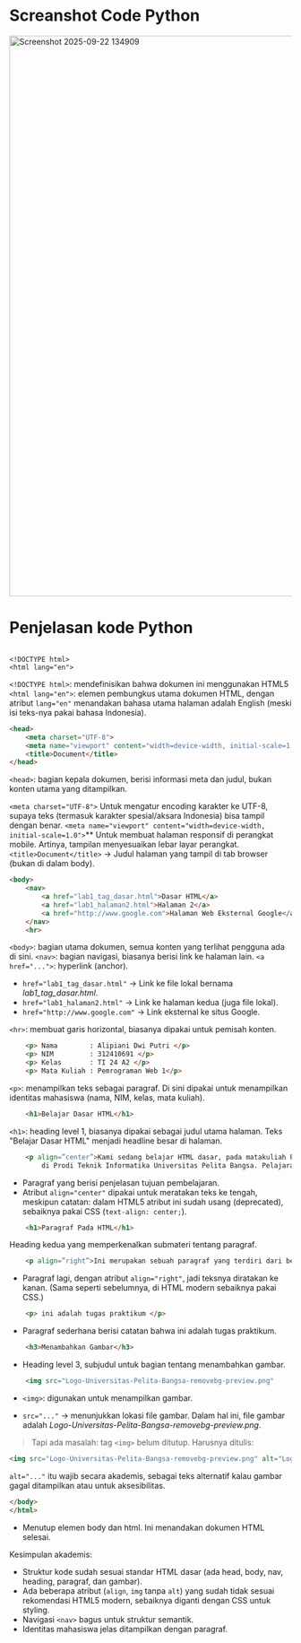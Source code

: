 # Screanshot Code Python

<img width="1915" height="1000" alt="Screenshot 2025-09-22 134909" src="https://github.com/user-attachments/assets/d05b4b31-84f8-48d9-9b6d-8b5dc6d0964a" />

# Penjelasan kode Python 

```html<img width="1915" height="1000" alt="Screenshot 2025-09-22 134909" src="https://github.com/user-attachments/assets/9575b07e-6bee-4a76-8c14-07363edd1e8a" />

<!DOCTYPE html>
<html lang="en">
```

`<!DOCTYPE html>`: mendefinisikan bahwa dokumen ini menggunakan HTML5
`<html lang="en">`: elemen pembungkus utama dokumen HTML, dengan atribut `lang="en"` menandakan bahasa utama halaman adalah English (meski isi teks-nya pakai bahasa Indonesia).

```html
<head>
    <meta charset="UTF-8">
    <meta name="viewport" content="width=device-width, initial-scale=1.0">
    <title>Document</title>
</head>

```

`<head>`: bagian kepala dokumen, berisi informasi meta dan judul, bukan konten utama yang ditampilkan.

`<meta charset="UTF-8">` Untuk mengatur encoding karakter ke UTF-8, supaya teks (termasuk karakter spesial/aksara Indonesia) bisa tampil dengan benar.
`<meta name="viewport" content="width=device-width, initial-scale=1.0">`** Untuk membuat halaman responsif di perangkat mobile. Artinya, tampilan menyesuaikan lebar layar perangkat.
`<title>Document</title>` → Judul halaman yang tampil di tab browser (bukan di dalam body).

```html
<body>
    <nav> 
        <a href="lab1_tag_dasar.html">Dasar HTML</a> 
        <a href="lab1_halaman2.html">Halaman 2</a> 
        <a href="http://www.google.com">Halaman Web Eksternal Google</a> 
    </nav> 
    <hr>
```

`<body>`: bagian utama dokumen, semua konten yang terlihat pengguna ada di sini.
`<nav>`: bagian navigasi, biasanya berisi link ke halaman lain.
`<a href="...">`: hyperlink (anchor).

- `href="lab1_tag_dasar.html"` → Link ke file lokal bernama *lab1\_tag\_dasar.html*.
- `href="lab1_halaman2.html"` → Link ke halaman kedua (juga file lokal).
- `href="http://www.google.com"` → Link eksternal ke situs Google.

`<hr>`: membuat garis horizontal, biasanya dipakai untuk pemisah konten.

```html
    <p> Nama        : Alipiani Dwi Putri </p>
    <p> NIM         : 312410691 </p>
    <p> Kelas       : TI 24 A2 </p>
    <p> Mata Kuliah : Pemrograman Web 1</p>
```

`<p>`: menampilkan teks sebagai paragraf.
Di sini dipakai untuk menampilkan identitas mahasiswa (nama, NIM, kelas, mata kuliah).

```html
    <h1>Belajar Dasar HTML</h1>
```

`<h1>`: heading level 1, biasanya dipakai sebagai judul utama halaman.
Teks "Belajar Dasar HTML" menjadi headline besar di halaman.

```html
    <p align=”center”>Kami sedang belajar HTML dasar, pada matakuliah Pemrograman Web 
        di Prodi Teknik Informatika Universitas Pelita Bangsa. Pelajaran pertama yang kami dapat adalah membuat tampilan web sederhana dalam rangka mengenal tag-tag dasar HTML.</p>
```

- Paragraf yang berisi penjelasan tujuan pembelajaran.
- Atribut `align="center"` dipakai untuk meratakan teks ke tengah, meskipun catatan: dalam HTML5 atribut ini sudah usang (deprecated), sebaiknya pakai CSS (`text-align: center;`).

```html
    <h1>Paragraf Pada HTML</h1>
```

Heading kedua yang memperkenalkan submateri tentang paragraf.

```html
    <p align=”right”>Ini merupakan sebuah paragraf yang terdiri dari beberapa kalimat yang saling mendukung sehingga menjadi satu kesatuan. Paragraf dibuat dengan menggunakan tag dasar html.</p> 
```

- Paragraf lagi, dengan atribut `align="right"`, jadi teksnya diratakan ke kanan.
(Sama seperti sebelumnya, di HTML modern sebaiknya pakai CSS.)

```html
    <p> ini adalah tugas praktikum </p>
```

- Paragraf sederhana berisi catatan bahwa ini adalah tugas praktikum.

```html
    <h3>Menambahkan Gambar</h3>
```

- Heading level 3, subjudul untuk bagian tentang menambahkan gambar.

```html
    <img src="Logo-Universitas-Pelita-Bangsa-removebg-preview.png"
```

- `<img>`: digunakan untuk menampilkan gambar.

- `src="..."` → menunjukkan lokasi file gambar.
  Dalam hal ini, file gambar adalah *Logo-Universitas-Pelita-Bangsa-removebg-preview\.png*.

> Tapi ada masalah: tag `<img>` belum ditutup. Harusnya ditulis:

```html
<img src="Logo-Universitas-Pelita-Bangsa-removebg-preview.png" alt="Logo Universitas Pelita Bangsa">
```

`alt="..."` itu wajib secara akademis, sebagai teks alternatif kalau gambar gagal ditampilkan atau untuk aksesibilitas.

```html
</body>
</html>
```

- Menutup elemen body dan html. Ini menandakan dokumen HTML selesai.

Kesimpulan akademis:

- Struktur kode sudah sesuai standar HTML dasar (ada head, body, nav, heading, paragraf, dan gambar).
- Ada beberapa atribut (`align`, `img` tanpa `alt`) yang sudah tidak sesuai rekomendasi HTML5 modern, sebaiknya diganti dengan CSS untuk styling.
- Navigasi `<nav>` bagus untuk struktur semantik.
- Identitas mahasiswa jelas ditampilkan dengan paragraf.
